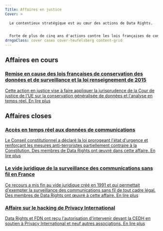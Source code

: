 ```yaml
---
Title: Affaires en justice
Cover: >
  
  Le contentieux stratégique est au cœur des actions de Data Rights.


  Forte de plus de cinq ans d'actions contre les lois françaises de conservation généralisée des données et de surveillance, Data Rights lancera des actions juridiques pour faire avancer le droit aux données et promouvoir la cybersécurité.
drngoClass: cover cases cover-teufelsberg content-grid
---
```


## Affaires en cours

<a href="dataretention" id="dataretention" class="case unit">
<h3>Remise en cause des lois françaises de conservation des données et de surveillance et la loi renseignement de 2015</h3>
<p>
    Cette action en justice vise à faire appliquer la jurisprudence de la Cour de justice de l'UE sur la conservation généralisée de données et l'analyse en temps réel.
    <span class="read-more">En lire plus</span>
</p>
</a>


## Affaires closes

<a href="emergency-interceptions" id="emergency-interceptions" class="case unit">
<h3>Accès en temps réel aux données de communications</h3>
<p>
    Le Conseil constitutionnel a déclaré  la loi prorogeant l'état d'urgence et renforçant les mesures anti-terroristes partiellement contraire à la Constitution. Des membres de Data Rights ont œuvré dans cette affaire.
    <span class="read-more">En lire plus</span>
</p>
</a>

<a href="wireless-exception" id="wireless-exception" class="case unit">
<h3>Le vide juridique de la surveillance des communications sans fil en France</h3>
<p>
    Ce recours a mis fin au vide juridique créé en 1991 et qui permettait d'exempter la surveillance des communications sans fil de tout cadre légal. Des membres de Data Rights ont œuvré à cette affaire.
    <span class="read-more">En lire plus</span>
</p>
</a>

<a href="privacy-international-state-hacking" id="privacy-international-state-hacking" class="case unit">
<h3>Affaire sur le hacking de Privacy International</h3>
<p>
    Data Rights et FDN ont reçu l'autorisation d'intervenir devant la CEDH en soutien à Privacy International et neuf autres associations.
    <span class="read-more">En lire plus</span>
</p>
</a>

